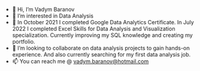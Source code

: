 - 👋 Hi, I’m Vadym Baranov
- 👀 I’m interested in Data Analysis
- 🌱 In October 2021 I completed Google Data Analytics Certificate. In July 2022 I completed Excel Skills for Data Analysis and Visualization specialization. Currently improving my SQL knowledge and creating my portfolio.
- 💞️ I’m looking to collaborate on data analysis projects to gain hands-on experience. And also currently searching for my first data analysis job.
- 📫 You can reach me @ vadym.baranov@hotmail.com

<!---
Largoxoxo/Largoxoxo is a ✨ special ✨ repository because its `README.md` (this file) appears on your GitHub profile.
You can click the Preview link to take a look at your changes.
--->
